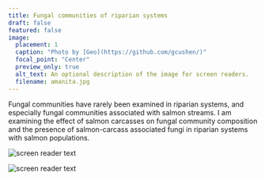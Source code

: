```yaml
---
title: Fungal communities of riparian systems
draft: false
featured: false
image:
  placement: 1
  caption: "Photo by [Geo](https://github.com/gcushen/)"
  focal_point: "Center"
  preview_only: true
  alt_text: An optional description of the image for screen readers.
  filename: amanita.jpg
---
```

Fungal communities have rarely been examined in riparian systems, and especially fungal communities associated with salmon streams. I am examining the effect of salmon carcasses on fungal community composition and the presence of salmon-carcass associated fungi in riparian systems with salmon populations. 

![screen reader text](hansenmushroom.JPG "Mushroom sample along a transect at Hansen Creek")

![screen reader text](salmon.JPG "Sockeye salmon at Hansen Creek") 
